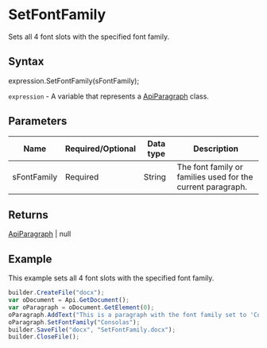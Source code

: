 # SetFontFamily

Sets all 4 font slots with the specified font family.

## Syntax

expression.SetFontFamily(sFontFamily);

`expression` - A variable that represents a [ApiParagraph](../ApiParagraph.md) class.

## Parameters

| **Name** | **Required/Optional** | **Data type** | **Description** |
| ------------- | ------------- | ------------- | ------------- |
| sFontFamily | Required | String | The font family or families used for the current paragraph. |

## Returns

[ApiParagraph](../ApiParagraph.md) &#124; null

## Example

This example sets all 4 font slots with the specified font family.

```javascript
builder.CreateFile("docx");
var oDocument = Api.GetDocument();
var oParagraph = oDocument.GetElement(0);
oParagraph.AddText("This is a paragraph with the font family set to 'Consolas'.");
oParagraph.SetFontFamily("Consolas");
builder.SaveFile("docx", "SetFontFamily.docx");
builder.CloseFile();
```